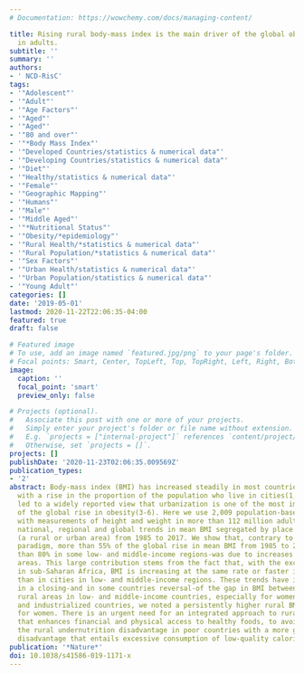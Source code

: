 ```yaml
---
# Documentation: https://wowchemy.com/docs/managing-content/

title: Rising rural body-mass index is the main driver of the global obesity epidemic
  in adults.
subtitle: ''
summary: ''
authors:
- ' NCD-RisC'
tags:
- '"Adolescent"'
- '"Adult"'
- '"Age Factors"'
- '"Aged"'
- '"Aged"'
- '"80 and over"'
- '"*Body Mass Index"'
- '"Developed Countries/statistics & numerical data"'
- '"Developing Countries/statistics & numerical data"'
- '"Diet"'
- '"Healthy/statistics & numerical data"'
- '"Female"'
- '"Geographic Mapping"'
- '"Humans"'
- '"Male"'
- '"Middle Aged"'
- '"*Nutritional Status"'
- '"Obesity/*epidemiology"'
- '"Rural Health/*statistics & numerical data"'
- '"Rural Population/*statistics & numerical data"'
- '"Sex Factors"'
- '"Urban Health/statistics & numerical data"'
- '"Urban Population/statistics & numerical data"'
- '"Young Adult"'
categories: []
date: '2019-05-01'
lastmod: 2020-11-22T22:06:35-04:00
featured: true
draft: false

# Featured image
# To use, add an image named `featured.jpg/png` to your page's folder.
# Focal points: Smart, Center, TopLeft, Top, TopRight, Left, Right, BottomLeft, Bottom, BottomRight.
image:
  caption: ''
  focal_point: 'smart'
  preview_only: false

# Projects (optional).
#   Associate this post with one or more of your projects.
#   Simply enter your project's folder or file name without extension.
#   E.g. `projects = ["internal-project"]` references `content/project/deep-learning/index.md`.
#   Otherwise, set `projects = []`.
projects: []
publishDate: '2020-11-23T02:06:35.009569Z'
publication_types:
- '2'
abstract: Body-mass index (BMI) has increased steadily in most countries in parallel
  with a rise in the proportion of the population who live in cities(1,2). This has
  led to a widely reported view that urbanization is one of the most important drivers
  of the global rise in obesity(3-6). Here we use 2,009 population-based studies,
  with measurements of height and weight in more than 112 million adults, to report
  national, regional and global trends in mean BMI segregated by place of residence
  (a rural or urban area) from 1985 to 2017. We show that, contrary to the dominant
  paradigm, more than 55% of the global rise in mean BMI from 1985 to 2017-and more
  than 80% in some low- and middle-income regions-was due to increases in BMI in rural
  areas. This large contribution stems from the fact that, with the exception of women
  in sub-Saharan Africa, BMI is increasing at the same rate or faster in rural areas
  than in cities in low- and middle-income regions. These trends have in turn resulted
  in a closing-and in some countries reversal-of the gap in BMI between urban and
  rural areas in low- and middle-income countries, especially for women. In high-income
  and industrialized countries, we noted a persistently higher rural BMI, especially
  for women. There is an urgent need for an integrated approach to rural nutrition
  that enhances financial and physical access to healthy foods, to avoid replacing
  the rural undernutrition disadvantage in poor countries with a more general malnutrition
  disadvantage that entails excessive consumption of low-quality calories.
publication: '*Nature*'
doi: 10.1038/s41586-019-1171-x
---
```

